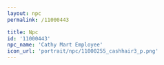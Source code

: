 ```yaml
---
layout: npc
permalink: /11000443

title: Npc
id: '11000443'
npc_name: 'Cathy Mart Employee'
icon_url: 'portrait/npc/11000255_cashhair3_p.png'
---
```

